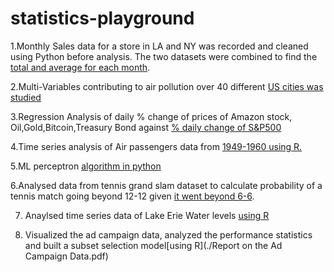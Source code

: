 # statistics-playground
1.Monthly Sales data for a store in LA and NY was recorded and cleaned using Python before analysis. The two datasets were combined to find the [total and average for each month](./lanysalesdata.ipynb).


2.Multi-Variables contributing to air pollution over 40 different [US cities was studied](./multivariate-sas.md)


3.Regression Analysis of daily % change of prices of Amazon stock, Oil,Gold,Bitcoin,Treasury Bond against [% daily change of S&P500](./PythonProjectCompiled.ipynb)

4.Time series analysis of Air passengers data from [1949-1960 using R.](./TS_1Rcode.Rmd)

5.ML perceptron [algorithm in python](./perceptron.py)

6.Analysed data from tennis grand slam dataset to calculate probability of a tennis match going beyond 12-12 given [it went beyond 6-6](./grandslam.ipynb).
 
7. Anaylsed time series data of Lake Erie Water levels [using R](./STA9701-project2Abhiruchi_Shukla.pdf)

8. Visualized the ad campaign data, analyzed the performance statistics and built a subset selection model[using R](./Report on the Ad Campaign Data.pdf) 

      
      
